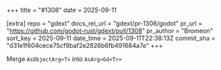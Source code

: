+++
title = "#1308"
date = 2025-09-11

[extra]
repo = "gdext"
docs_rel_url = "gdext/pr-1308/godot"
pr_url = "https://github.com/godot-rust/gdext/pull/1308"
pr_author = "Bromeon"
sort_key = 2025-09-11
date_time = 2025-09-11T22:38:13Z
commit_sha = "d31e1f604cece75cf9baf2e2826b6fb491684a7e"
+++

Merge `AsObjectArg<T>` into `AsArg<Gd<T>>`
